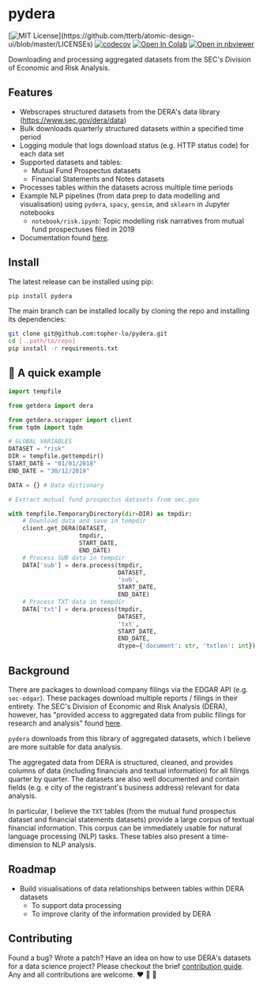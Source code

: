 # pydera
[![MIT License](https://img.shields.io/apm/l/atomic-design-ui.svg?)](https://github.com/tterb/atomic-design-ui/blob/master/LICENSEs)
[![codecov](https://codecov.io/gh/topher-lo/pydera/branch/main/graph/badge.svg?token=MURPG4B3J0)](https://codecov.io/gh/topher-lo/pydera)
[![Open In Colab](https://colab.research.google.com/assets/colab-badge.svg)](https://colab.research.google.com/github/topher-lo/pydera)
[![Open in nbviewer](https://raw.githubusercontent.com/jupyter/design/master/logos/Badges/nbviewer_badge.svg)](https://nbviewer.jupyter.org/github/topher-lo/pydera)

Downloading and processing aggregated datasets from the SEC's Division of Economic and Risk Analysis.

## Features
- Webscrapes structured datasets from the DERA's data library (https://www.sec.gov/dera/data)
- Bulk downloads quarterly structured datasets within a specified time period
- Logging module that logs download status (e.g. HTTP status code) for each data set
- Supported datasets and tables:
    - Mutual Fund Prospectus datasets
    - Financial Statements and Notes datasets
- Processes tables within the datasets across multiple time periods
- Example NLP pipelines (from data prep to data modelling and visualisation) using `pydera`, `spacy`, `gensim`, and `sklearn` in Jupyter notebooks
    - `notebook/risk.ipynb`: Topic modelling risk narratives from mutual fund prospectuses filed in 2019
- Documentation found [here](https://topher-lo.github.io/pydera/getdera/).

## Install
The latest release can be installed using pip:
```bash
pip install pydera
```
The main branch can be installed locally by cloning the repo and installing its dependencies:
```bash
git clone git@github.com:topher-lo/pydera.git
cd [..path/to/repo]
pip install -r requirements.txt
```

## 🚀 A quick example
```python
import tempfile

from getdera import dera

from getdera.scrapper import client
from tqdm import tqdm

# GLOBAL VARIABLES
DATASET = "risk"
DIR = tempfile.gettempdir()
START_DATE = "01/01/2018"
END_DATE = "30/12/2019"

DATA = {} # Data dictionary

# Extract mutual fund prospectus datasets from sec.gov

with tempfile.TemporaryDirectory(dir=DIR) as tmpdir:
    # Download data and save in tempdir
    client.get_DERA(DATASET,
                    tmpdir,
                    START_DATE,
                    END_DATE)
    # Process SUB data in tempdir
    DATA['sub'] = dera.process(tmpdir,
                               DATASET,
                               'sub',
                               START_DATE,
                               END_DATE)
    # Process TXT data in tempdir
    DATA['txt'] = dera.process(tmpdir,
                               DATASET,
                               'txt',
                               START_DATE,
                               END_DATE,
                               dtype={'document': str, 'txtlen': int})
```

## Background
There are packages to download company filings via the EDGAR API (e.g. `sec-edgar`). These packages download multiple reports / filings in their entirety. The SEC's Division of Economic and Risk Analysis (DERA), however, has "provided access to aggregated data from public filings for research and analysis" found [here](https://www.sec.gov/dera/data). 

`pydera` downloads from this library of aggregated datasets, which I believe are more suitable for data analysis.

The aggregated data from DERA is structured, cleaned, and provides columns of data (including financials and textual information) for all filings quarter by quarter. The datasets are also well documented and contain fields (e.g. e city of the registrant's business address) relevant for data analysis. 

In particular, I believe the `TXT` tables (from the mutual fund prospectus dataset and financial statements datasets) provide a large corpus of textual financial information. This corpus can be immediately usable for natural language processing (NLP) tasks. These tables also present a time-dimension to NLP analysis.

## Roadmap
- Build visualisations of data relationships between tables within DERA datasets
    - To support data processing
    - To improve clarity of the information provided by DERA
    
## Contributing
Found a bug? Wrote a patch? Have an idea on how to use DERA's datasets for a data science project? Please checkout the brief [contribution guide](https://github.com/topher-lo/pydera/blob/main/CONTRIBUTING.md). Any and all contributions are welcome. ❤️ 🐍 🙌
